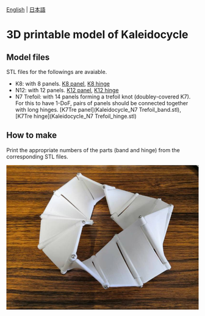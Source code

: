[English](README.md) | [日本語](README.ja.md) 

# 3D printable model of Kaleidocycle

## Model files

STL files for the followings are avaiable.

- K8: with 8 panels. 
[K8 panel](Kaleidocycle_N8_band.stl), [K8 hinge](Kaleidocycle_N8_hinge.stl)
- N12: with 12 panels.
[K12 panel](Kaleidocycle_N12_band.stl), [K12 hinge](Kaleidocycle_N12_hinge.stl)
- N7 Trefoil: with 14 panels forming a trefoil knot (doubley-covered K7). 
For this to have 1-DoF, pairs of panels should be connected together with long hinges. 
[K7Tre panel](Kaleidocycle_N7 Trefoil_band.stl), [K7Tre hinge](Kaleidocycle_N7 Trefoil_hinge.stl)

## How to make

Print the appropriate numbers of the parts (band and hinge) from the corresponding STL files.


![3d-K12](https://github.com/shizuo-kaji/Kaleidocycle/blob/master/image/3dprint_N12.jpg?raw=true)
